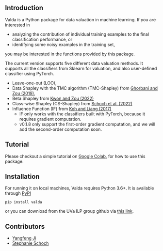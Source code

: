 
## Introduction

Valda is a Python package for data valuation in machine learning. If you are interested in 

- analyzing the contribution of individual training examples to the final classification performance, or 
- identifying some noisy examples in the training set, 

you may be interested in the functions provided by this package.


The current version supports five different data valuation methods. It supports all the classifiers from Sklearn for valuation, and also user-defined classifier using PyTorch.

- Leave-one-out (LOO), 
- Data Shapley with the TMC algorithm (TMC-Shapley) from [Ghorbani and Zou (2019)](https://proceedings.mlr.press/v97/ghorbani19c.html), 
- Beta Shapley from [Kwon and Zou (2022)](https://arxiv.org/abs/2110.14049)
- Class-wise Shapley (CS-Shapley) from [Schoch et al. (2022)](https://arxiv.org/abs/2211.06800)
- Influence Function (IF) from [Koh and Liang (2017)](https://arxiv.org/abs/1703.04730)
  - IF only works with the classifiers built with PyTorch, because it requires gradient computation.
  - v0.1.8 only support the first-order gradient computation, and we will add the second-order computation soon.


## Tutorial

Please checkout a simple tutorial on [Google Colab](https://colab.research.google.com/drive/1agsMNqZan-3RnJLQtBGATRHHWYMe7C9H?usp=sharing), for how to use this package. 


## Installation

For running it on local machines, Valda requires Python 3.6+. It is available through [PyPI](https://pypi.org/project/valda/)

```
pip install valda
```
or you can download from the UVa ILP group github via [this link](https://github.com/uvanlp/valda).

## Contributors

- [Yangfeng Ji](https://yangfengji.net/)
- [Stephanie Schoch](https://stephanieschoch.com/)
